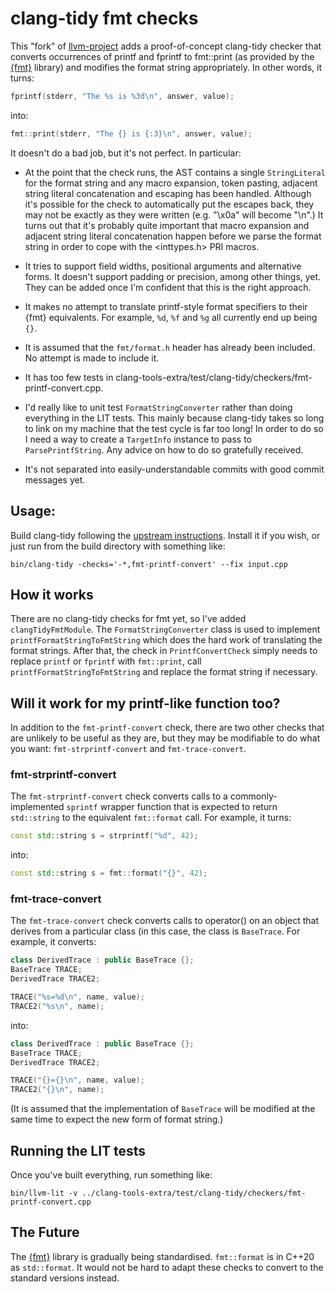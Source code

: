 # clang-tidy fmt checks

This "fork" of [llvm-project][1] adds a proof-of-concept clang-tidy checker
that converts occurrences of printf and fprintf to fmt::print (as provided
by the [{fmt}][2] library) and modifies the format string appropriately. In
other words, it turns:

```C++
fprintf(stderr, "The %s is %3d\n", answer, value);
```
into:
```C++
fmt::print(stderr, "The {} is {:3}\n", answer, value);
```

It doesn't do a bad job, but it's not perfect. In particular:

* At the point that the check runs, the AST contains a single
  `StringLiteral` for the format string and any macro expansion, token
  pasting, adjacent string literal concatenation and escaping has been
  handled. Although it's possible for the check to automatically put the
  escapes back, they may not be exactly as they were written (e.g. "\x0a"
  will become "\n".) It turns out that it's probably quite important that
  macro expansion and adjacent string literal concatenation happen before
  we parse the format string in order to cope with the <inttypes.h> PRI
  macros.

* It tries to support field widths, positional arguments and alternative
  forms. It doesn't support padding or precision, among other things, yet.
  They can be added once I'm confident that this is the right approach.

* It makes no attempt to translate printf-style format specifiers to their
  {fmt} equivalents. For example, `%d`, `%f` and `%g` all currently end up
  being `{}`.

* It is assumed that the `fmt/format.h` header has already been included.
  No attempt is made to include it.

* It has too few tests in
  clang-tools-extra/test/clang-tidy/checkers/fmt-printf-convert.cpp.

* I'd really like to unit test `FormatStringConverter` rather than doing
  everything in the LIT tests. This mainly because clang-tidy takes so long
  to link on my machine that the test cycle is far too long! In order to do
  so I need a way to create a `TargetInfo` instance to pass to
  `ParsePrintfString`. Any advice on how to do so gratefully received.

* It's not separated into easily-understandable commits with good commit
  messages yet.

## Usage:

Build clang-tidy following the [upstream instructions][1]. Install it if
you wish, or just run from the build directory with something like:

    bin/clang-tidy -checks='-*,fmt-printf-convert' --fix input.cpp

## How it works

There are no clang-tidy checks for fmt yet, so I've added
`clangTidyFmtModule`. The `FormatStringConverter` class is used to
implement `printfFormatStringToFmtString` which does the hard work of
translating the format strings. After that, the check in
`PrintfConvertCheck` simply needs to replace `printf` or `fprintf` with
`fmt::print`, call `printfFormatStringToFmtString` and replace the format
string if necessary.

## Will it work for my printf-like function too?

In addition to the `fmt-printf-convert` check, there are two other checks
that are unlikely to be useful as they are, but they may be modifiable to
do what you want: `fmt-strprintf-convert` and `fmt-trace-convert`.

### fmt-strprintf-convert

The `fmt-strprintf-convert` check converts calls to a commonly-implemented
`sprintf` wrapper function that is expected to return `std::string` to the
equivalent `fmt::format` call. For example, it turns:

```C++
const std::string s = strprintf("%d", 42);
```
into:
```C++
const std::string s = fmt::format("{}", 42);
```

### fmt-trace-convert

The `fmt-trace-convert` check converts calls to operator() on an object
that derives from a particular class (in this case, the class is
`BaseTrace`. For example, it converts:
```C++
class DerivedTrace : public BaseTrace {};
BaseTrace TRACE;
DerivedTrace TRACE2;

TRACE("%s=%d\n", name, value);
TRACE2("%s\n", name);
```
into:
```C++
class DerivedTrace : public BaseTrace {};
BaseTrace TRACE;
DerivedTrace TRACE2;

TRACE("{}={}\n", name, value);
TRACE2("{}\n", name);
```

(It is assumed that the implementation of `BaseTrace` will be modified at
the same time to expect the new form of format string.)

## Running the LIT tests

Once you've built everything, run something like:

    bin/llvm-lit -v ../clang-tools-extra/test/clang-tidy/checkers/fmt-printf-convert.cpp


## The Future

The [{fmt}][2] library is gradually being standardised. `fmt::format` is in
C++20 as `std::format`. It would not be hard to adapt these checks to
convert to the standard versions instead.

[1]: https://github.com/llvm/llvm-project
[2]: https://fmt.dev/
